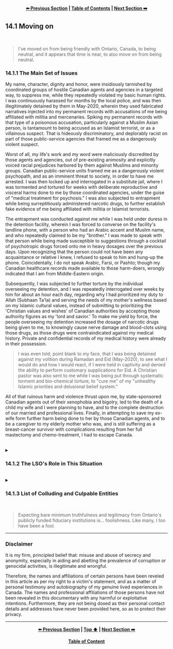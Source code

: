 <div align="center">
  
  **[:arrow_left: Previous Section][Prev] | [Table of Contents][TOC] | [Next Section :arrow_right:][Next]**
  
</div>

## 14.1 Moving on

<br>

>I've moved on from being friendly with Ontario, Canada, to being neutral, and it appears that time is near, to also move on from being neutral. 

### 14.1.1 The Main Set of Issues 

My name, character, dignity and honor, were insidiously tarnished by coordinated groups of hostile Canadian agents and agencies in a targeted way, to suppress me, while they repeatedly violated my basic human rights. I was continuously harassed for months by the local police, and was then illegitimately detained by them in May-2020, wherein they used fabricated narratives injected into my permanent records with accusations of me being affiliated with militia and mercenaries. Spiking my permanent records with that type of a poisonous accusation, particularly against a Muslim Asian person, is tantamount to being accused as an Islamist terrorist, or as a villainous suspect. That is hideously discriminatory, and deplorably racist on part of those public-service agencies that framed me as a dangerously violent suspect. 

Worst of all, my life's work and my word were maliciously discredited by those agents and agencies, out of pre-existing animosity and explicitly voiced racial prejudices harbored by them against Muslims and minority groups. Canadian public-service units framed me as a dangerously violent psychopath, and as an imminent threat to society, in order to have me arrested. I was then locked up and interrogated in a substitute jail, where I was tormented and tortured for weeks with deliberate reproductive and visceral harms done to me by those coordinated agencies, under the guise of "medical treatment for psychosis." I was also subjected to entrapment while being surreptitiously administered narcotic drugs, to further establish fake evidence of me being affiliated with militia or Islamist terrorists. 

The entrapment was conducted against me while I was held under duress in the detention facility, wherein I was forced to converse on the facility's landline phone, with a person who had an Arabic accent and Muslim name, and who repeatedly claimed to be my "brother." I was made to speak with that person while being made susceptible to suggestions through a cocktail of psychotropic drugs forced onto me in heavy dosages over the previous days. Upon recognizing that the person could not have been any acquaintance or relative I knew, I refused to speak to him and hung-up the phone. Coincidentally, I do not speak Arabic, Farsi, or Pashto; though my Canadian healthcare records made available to those harm-doers, wrongly indicated that I am from Middle-Eastern origin. 

Subsequently, I was subjected to further torture by the individual overseeing my detention, and I was repeatedly interrogated over weeks by him for about an hour each day, regarding why I had prioritized my duty to Allah (Subhaan Ta'la) and serving the needs of my mother's wellness based on my Islamic cultural values, instead of submitting to prioritizing the 'Christian values and wishes' of Canadian authorities by accepting those authority figures as my 'lord and savior.' To make me yield by force, the people overseeing my detention increased the dosage of narcotic drugs being given to me, to knowingly cause nerve damage and blood-clots using those drugs, as those drugs were contraindicated against my medical history. Private and confidential records of my medical history were already in their possession. 

>I was even told, point blank to my face, that I was being detained against my volition during Ramadan and Eid (May-2020), to see what I would do and how I would react, if I were held in captivity and denied the ability to perform customary supplications for Eid. A Christian pastor was also sent to me while I was being put through systematic torment and bio-chemical torture, to "cure me" of my "unhealthy Islamic priorities and delusional belief system."  

All of that ruinous harm and violence thrust upon me, by state-sponsored Canadian agents out of their xenophobia and bigotry, led to the death of a child my wife and I were planning to have, and to the complete destruction of our married and professional lives. Finally, in attempting to save my ex-wife form further harm being done to her by those Canadian agents, and to be a caregiver to my elderly mother who was, and is still suffering as a breast-cancer survivor with complications resulting from her full mastectomy and chemo-treatment, I had to escape Canada. 

<br>

<details><summary><h3>14.1.2 The LSO's Role in This Situation</h3></summary>

A public office bearer from the **The Law Society of Ontario (LSO)** known as **Ms. Danielle Wilson**, especially had the following two things to evaluate, aside from her other duties, during the years 2021-2023: 

1. On one side of the balance lay the fact that, evidence pertaining to genocides implicating Canadian entities was being withheld by a member of the LSO — a lawyer called **Mr. Marwan Osseiran**; 

    on the supposition that, "the evidence was being withheld 'on lien', for non-payment of legal fees 'owed to' Mr. Osseiran" by an individual called Mr. Sameer Khan, for services rendered by the lawyer in furthering Mr. Khan's casework involving that evidence." 

2. On the other side of the balance was Mr. Osseiran's claim that an amount of approximately $700 CAD was owed by Mr. Khan, which was sufficient cause for the lawyer to invoke "a solicitor's lien" to withhold the material evidence in his possession, as leverage to obtain that amount and additional money from the client; 

    including the fact that, Mr. Osseiran had failed to submit any petitions regarding Mr. Khan's casework to any court of law, in contradiction to interests of preventing the erosion of trust, and in contradiction to ensuring Mr. Khan's safety as a witness during the client's imperiled circumstances, while Mr. Osseiran repeatedly promised to faithfully proceed with the client's casework and requirements, but without ever doing so expediently. 

<br> 

To further investigate the seriousness and gravity of the situation, the Complaint's Office of the LSO opened a case-file in May-2021, based on my written complaint to them about Mr. Osseiran. In that formal complaint, I stated that out of the approximately $15,000 CAD already paid by me, to Mr. Osseiran over a period of five months, the type of legal council I had received from him had been ineffective, because Mr. Osseiran only kept promising to further my legal requirements without actually filing any paperwork within a court of law. For months, he kept making excuses about having to work on cases of other clients he had taken on after agreeing to represent me. His other repeated excuse in delaying my casework was that, he couldn't find the time to work on them, for he had to move to a new house and office in Toronto. 

My legal matter that was willingly taken up by Mr. Osseiran, after a "free" intake consultation he had with me in October-2020, included two main issues. First was to clear my honor and name that had been besmirched in a libelous manner by a coordinated group of Canadian public-service units operating in Kitchener-Waterloo Region, Ontario. The second was to mail my testimony in affidavit format, along with the original pieces of digital evidence about deliberate mass murders of unarmed civilians by US-led forces via drones, to the International Criminal Court's (ICC's) Special Prosecutor investigating "The Situation in Afghanistan." 

Eventually, Mr. Osseiran asked me to repeat my entire ordeal in how I had come to retain that evidence, and to repeat my testimony for a fourth time, after hearing my testimony thrice over video-conferences during months of November and December, 2020. Those repeated explanations to Mr. Osseiran detailed the involvement of American, British, and Canadian entities in the industrially orchestrated genocide of unarmed, innocent men, women, and children within countries in Middle-East Asia and Africa, throughout the past two decades. 

More annoyingly, during each billed video conference I had with Mr. Osseiran, he would spend fifteen to twenty minutes telling me about *who* he had worked with in the ICC, or about how he had received yet another accolade in the legal industry. I mailed my entire testimony in a typed and printed format to Mr. Osseiran so that he wouldn't ask me to repeat it orally on the phone or during online video-calls. But then we spent the month of January-2021 reviewing the entire written testimony I had sent to him two more times. By February-2021, I had already paid thousands of dollars as retainer fees, while being thrust into financial distress due to the knock-on effect of harms done to me via Ontario's public-service units, and while being threatened by Canadian operatives to leave Canada, on the pains of death. 

That is how, Mr. Osseiran took undue advantage of my grave situation to keep increasing his hourly service fees from $350 CAD per hour, to $500 CAD per hour, while stringing me along with marketing materials about how he "knew the 'inner workings' of the ICC, to further my case at The Hague." I had continued to pay him out of gullibility, and because of the hope and trust I had invested in Mr. Osseiran's professional capacity as a lawyer, especially due to his marketed expertise in dealing with cases involving human rights abuses, cyber-warfare, and cyber-crimes. I later realized that I was only being duped and misguided by Mr. Oessieran!

In the last video call Mr. Osseiran and I had in February-March, 2021, he refused to mail the evidence in his possession to ICC stating that, he did not trust the validity and truthfulness of my written testimony, and of the contents of the USB Stick and Hard Disk I had sent him by registered mail. The USB Stick and Hard Disk in Mr. Osseiran's possession needed to be air-gaped, and were not to be tampered with, or accessed by any persons other than the Evidence Collection Team of the Special Prosecutors Office at the ICC. However, Mr. Osseiran said that because he could not check the contents of those digital devices, he did not trust my word and the printed letter I had sent him, which detailed each file within those digital drives. In essence, Mr. Osseiran breached the trust that needs to exist between a lawyer and a client, while belittling my plight as well as insulting my innocence and credibility. 

So, I had asked Mr. Osseiran to mail the evidence in his possession to the Indian Embassy in Ottawa for safe keeping, if he wasn't willing to mail it to the ICC. I had asked him to do so, because wasn't a Canadian citizen, and was only a Canadian Permanent Resident card holder. Mr. Osseiran had agreed to my reasoning that an embassy of a foreign citizen in Canada would be the appropriate authority for defending the best interests of its citizens in such matters. He had also agreed to write a cover letter, for mailing the materials in his possession to the Indian Embassy in Ottawa, and <ins>we went over the content of that cover letter, word-for-word, as he noted them.</ins> 

At that point in time, a thousand Canadian dollars were still available in the retainer account, and all Mr. Osseiran had to do was, to mail the evidence along with a cover letter to the Indian Embassy, which would have hardly costed him two or three hundred CAD. However, a week following my final instructions given to Mr. Osseiran, when I hadn't heard from him, I wrote to him via e-mail, asking for an update. To which, as a reply, I received a bill with "overdue payment" indicating that he had spent the thousand dollars, reviewing the cover letter a third time, and musing about whether he ought to follow through with my instructions after having agreed to discharge his duty to fulfill the clear, and unambiguous instructions provided to him. 

Those were the way in which, Mr. Osseiran squandered thousands of dollars paid to him as service fees for "research and correspondence", whereby he ultimately failed to provide effective legal advice and services upon breaching my trust, and upon rubbishing the fact that me and my family's lives were at peril because of Canadian state-sponsored bad-actors. That type of unethical behavior caused the lawyer-client relationship between Mr. Osseiran and I to break down completely. So I sought restitution and remedy via the LSO. 

The above pieces of knowledge were made available to the LSO's Complaints Resolution Office in April-May of 2021, along with all of the emails exchanged between Mr. Osseiran and myself showcasing the way Mr. Osseiran had knowingly breached my trust. 

Then, after spending a year on reviewing that data, and upon communicating with Mr. Osseiran about the complaint against him, Ms. Danielle Wilson from LSO's Complaints Resolution Office found that: "Mr. Osseiran had been 'reasonable' in his professional conduct", and was in the right, *for having continued to withhold evidence about genocides from ever being presented to a court of law,* and that too for the sake of his pecuniary interests, even though the terms and conditions about a "solicitor's lien" were never even mentioned in the retainer agreement signed between Mr. Osseiran and myself. 

Subsequently, I sought aid form the Commissioner of the LSO's Complaints Resolution Office about the unconscionable and unethical conduct of LSO's members, namely, Mr. Osseiran and Ms. Wilson. 

Another year went by, and after an interview with me via video conferencing, in which I stressed that I did not owe Mr. Osseiran any money for he had cheated and swindled me, the Commissioner of the LSO's Complaints Resolution Office named, **Ms. Marilyn Marshall**, stated in an e-mail that Ms. Wilson had acted reasonably and appropriately, given the data and fact-sheet made available to her, in accordance to LSO's bylaws and the provincial judiciary's legal frameworks. 

Ms. Marshall came to a conclusions that Mr. Osseiran had provided "effective legal council" in regularly communicating with me about intending to file my casework, and in his suggestion to me that I focus on the portion of work related to sending my testimony and digital files to ICC, instead of simultaneously requiring of him that a motion to clear my name be filed in Ontario's civil courts. She said that Mr. Osseiran was rightly being "vigilant" in doubting the contents of digital devices entrusted to him, and in refusing to mail them to the ICC as well as the Indian Embassy. She agreed with Ms. Wilson's statement that Mr. Osseiran did not need to take any steps in filing motions related to my legal work with any measure of urgency or zeal, because there was no deadline for mailing evidence and testimony to the ICC, (even though I was being fiercely threatened to be suppressed, debilitated, chased away, or killed by Canadian agents during that time.) 

Thus, in her statements, Ms. Marshall implied that she found no forms of ethical misconduct, or manipulations committed by Mr. Osseiran in holding evidence entrusted to him as leverage against me for paying him additional fees; nor did she find any type of faults or errors in the decisions and professional judgments made by Ms. Wilson, with respect to the information available in the case-file of my initial complaint, even in the light of the video conference Ms. Marshall had with me in June-2023. 

>It must be noted that the deliberate delays caused by LSO's members in addressing the complaint against Mr. Osseiran, were a clever way to cause attrition, and to cause "statutes of limitation" to run out on cases involving professional misconduct of Ontario's legal industry workers and officer's of the judiciary. 

In July-2023, LSO's Commissioner of Complaints Resolution Office, Ms. Marilyn Marshall, in a complicit manner, closed the case about Mr. Osseiran's unethical behaviors. She dismissed the matter after having dragged her feet for more than a year in even trying to address it, well-knowing that the evidence pertaining to genocides implicating Canadian citizens and organizations, had been withheld from being presented to appropriate authorities for more than two years by the deliberate wrongdoings of LSO's members. Thus, the LSO took matters outside of its legal jurisdiction into its own hands, to forcibly cast a judgment upon the international survivors and victims, of genocides and human rights violations in Middle-East Asia and Africa, whereby LSO's forced judgment summarily denied the veracity, validity, applicability, and significance of the material evidence provided by me to Mr. Osseiran, and deliberately blocked it form being presented to an international court of law. 

Mr. Osseiran burglarized evidence of international-scale mass murders, serial rapes, and human rights violations; withheld that evidence for more than two years with aims of extortion; and then in July-2023, he destroyed that original evidence out of spiteful and malicious intentions, all the while receiving aid, comfort, encouragement, and protection form the LSO for obstructing international justice. Supposedly, all of that was "well within the bounds of reasons, ethical codes of conduct, and the broader interests of the LSO, as inculcated among its professional members and Ontario's bar association." 

<br>

>**As demonstrated by Canadian judiciary systems, the weight of tens of thousands of Muslim civilians murdered along with millions of people displaced from their destroyed homes and cities in the Middle-East and in African countries, can be outweighed by a single lawyer's greed for a few more hundred dollars after that lawyer had already pinched thousands of dollars from a victim of Canada's state-sponsored hostilities, terrorism, religious repression, and suppression.** 

<br>

It is evident that members of the LSO prioritized their "broader interests" to hide their shame and embarrassment, in having their dishonorable designs, adversarial attitudes towards minorities, and corrupted ethos with engendered cronyism, come into light of public scrutiny. Such systematic violations and cover ups, only compound the attrition and pernicious wounds caused to victims, and survivors of state-sponsored genocidal activities, due to the apathy and contempt shown by Canadian public-service officials in upholding truthful, impartial, and legitimate justice. Those officials include, but are not limited to, the ones currently occupying leadership positions at the LSO. The seething hostility and treacherousness, ever lurking just below the veil of humanitarian outlook donned by those deceptive professionals, and colluding state-sponsored groups, is now plainly observable.  

</details>

<br>

<details><summary><h3>14.1.3 List of Colluding and Culpable Entities</h3></summary>

As such, Canadian persons and organizations that have systematically contributed in doing overt as well as covert harms, to Muslim communities, minority groups, "Indians", international residents, and to my relationships, happen to include, but are not limited to the various types of misconducts, felonies, and offenses repeatedly and systematically committed by: 

- Dr. Gnaneswaran (Lakeshore Hospitals Corporation i.e. LHC), for deliberately and forcefully harming targeted persons in a systematic manner via cruel and wrongful practices;

- Dr. Ihab Sorial (LHC), for medical malpractices with murderous intent;

- LHC healthcare professionals, staff, employees, and contractors who handled my data, and those who subjected me to wrongful medical procedures;

- Justice, J. Zeigler (Justice of The Peace, Ontario), for authorizing enforcement agencies to use force, based on fabricated legal documents; 

- Officers Negrazis and Finch along with their supervisors (Waterloo Regional Police Services, i.e. WRPS);

- Officer Heaton and his patrol partner (WRPS) from the first two weeks of May-2020, if they have difficulty in remembering me, ask them what the value of *a flattened Loony* is supposed to be, and about which one of the two cheated on their police recruitment entrance exam; 

- Dr. Alexandra Paventi Douglas and her supervisors (Canadian Mental Health Association, i.e. CMHA), for serial man-slaughter via systematic harms and gas-lighting; 

- Social worker Scott Grant and his supervisors (CMHA), for colluding with Dr. Douglas in systematically fabricating evidence to do murderous harms and conduct pernicious activities, against targeted vulnerable people;

- CMHA staffers and employees who had framed me by fabricating evidence for the application of legal writs against me, to have me arrested and subjected to politically motivated punitive medicine;

- Staff, employees, contractors, and volunteers of CMHA involved in maintaining privacy and confidentiality of client records; 

- Dr. David Leveck and his supervisors (Grand River Hospitals and Clinics, i.e. GRHC) for deliberate medical malpractices, disservice, and punitive medicine administered against targeted groups of people; 

- GRHC intake social worker and staffers who contorted my statements following my false arrest on 14th May, 2020, and for their systematic collusion with CMHA to arrange and facilitate false arrests of people from "Middle-East Asia"; 

- GRHC healthcare professionals, staff, employees, and contractors who handled my data, and those who subjected me to wrongful medical procedures, especially those working in the Emergency Rooms, on 14th to 16th May, 2020; 

- Dr. Andrea Bunker (GRHC), particularly for dereliction of duty of care, and willfully orchestrated medical malpractices throughout the Kitchener Region and Peel County;

- Dr. Abraham Popoola (GRHC), particularly for systematically tormenting and harming non-Christian persons;

- Staff, employees, and contractors of GRHC involved in maintaining privacy and confidentiality of client records; 

- Promoters, proprietors, and users of "Health-IM" and "itnerRAI BMHS" software suits, which includes members from University of Waterloo, Waterloo, Ontario;

- College of Physicians and Surgeons of Ontario (CPSO);

- Ontario College of Social Workers and Social Service Workers (OCSWSSW);

- Health Canada;

- Universities Canada;

- Immigration, Refugees, and Citizenship Canada (IRCC);

- Offices of the Mayor, City of Kitchener, Ontario, for allowing and facilitating the aforementioned types of coordinated and systematic violations to be committed against targeted persons and communities.

- Mr. Marwan Osseiran;

- and the Law Society of Ontario (LSO). 

</details>

<br>

>Expecting bare minimum truthfulness and legitimacy from Ontario's publicly funded fiduciary institutions is... foolishness. Like many, I too have been a fool. 

---
### Disclaimer

It is my firm, principled belief that: misuse and abuse of secrecy and anonymity, especially in aiding and abetting the prevalence of corruption or genocidal activities, is illegitimate and wrongful. 

Therefore, the names and affiliations of certain persons have been reveled in this article as per my right to a victim's statement, and as a matter of personal testimony and autobiography of my genuine lived experiences in Canada. The names and professional affiliations of those persons have not been revealed in this documentary with any harmful or exploitative intentions. Furthermore, they are not being doxed as their personal contact details and addresses have never been provided here, so as to protect their privacy. 

---

<div align="center">
  
  **[:arrow_left: Previous Section][Prev] | [Top :arrow_up:][Top] | [Next Section :arrow_right:][Next]** 
  
  **[Table of Content][TOC]**

  [Prev]: /expose/13-0.md
  [Top]: /expose/14-1.md#141-moving-on 
  [Next]: /expose/15-0.md
  [TOC]: /README.md#table-of-contents
  
</div>
